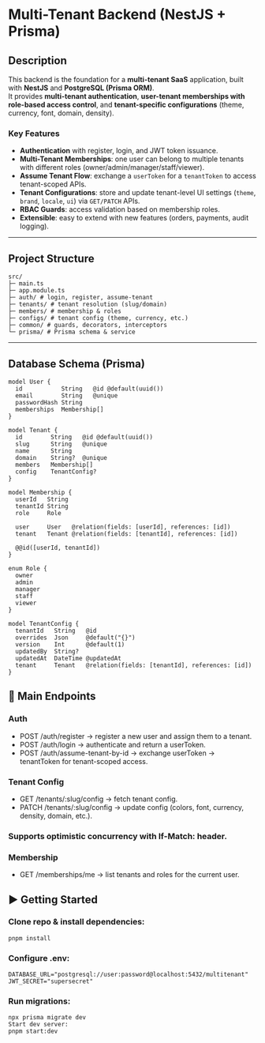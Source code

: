 # Multi-Tenant Backend (NestJS + Prisma)

## Description
This backend is the foundation for a **multi-tenant SaaS** application, built with **NestJS** and **PostgreSQL (Prisma ORM)**.  
It provides **multi-tenant authentication**, **user-tenant memberships with role-based access control**, and **tenant-specific configurations** (theme, currency, font, domain, density).  

### Key Features
- **Authentication** with register, login, and JWT token issuance.  
- **Multi-Tenant Memberships**: one user can belong to multiple tenants with different roles (owner/admin/manager/staff/viewer).  
- **Assume Tenant Flow**: exchange a `userToken` for a `tenantToken` to access tenant-scoped APIs.  
- **Tenant Configurations**: store and update tenant-level UI settings (`theme`, `brand`, `locale`, `ui`) via `GET/PATCH` APIs.  
- **RBAC Guards**: access validation based on membership roles.  
- **Extensible**: easy to extend with new features (orders, payments, audit logging).  

---

## Project Structure
```
src/
├─ main.ts
├─ app.module.ts
├─ auth/ # login, register, assume-tenant
├─ tenants/ # tenant resolution (slug/domain)
├─ members/ # membership & roles
├─ configs/ # tenant config (theme, currency, etc.)
├─ common/ # guards, decorators, interceptors
└─ prisma/ # Prisma schema & service
```
---

## Database Schema (Prisma)
```prisma
model User {
  id           String   @id @default(uuid())
  email        String   @unique
  passwordHash String
  memberships  Membership[]
}

model Tenant {
  id        String   @id @default(uuid())
  slug      String   @unique
  name      String
  domain    String?  @unique
  members   Membership[]
  config    TenantConfig?
}

model Membership {
  userId   String
  tenantId String
  role     Role

  user     User   @relation(fields: [userId], references: [id])
  tenant   Tenant @relation(fields: [tenantId], references: [id])

  @@id([userId, tenantId])
}

enum Role {
  owner
  admin
  manager
  staff
  viewer
}

model TenantConfig {
  tenantId   String   @id
  overrides  Json     @default("{}")
  version    Int      @default(1)
  updatedBy  String?
  updatedAt  DateTime @updatedAt
  tenant     Tenant   @relation(fields: [tenantId], references: [id])
}
```
## 🔌 Main Endpoints
### Auth

- POST /auth/register → register a new user and assign them to a tenant.
- POST /auth/login → authenticate and return a userToken.
- POST /auth/assume-tenant-by-id → exchange userToken → tenantToken for tenant-scoped access.

### Tenant Config

- GET /tenants/:slug/config → fetch tenant config.
- PATCH /tenants/:slug/config → update config (colors, font, currency, density, domain, etc.).

### Supports optimistic concurrency with If-Match: <version> header.

### Membership
- GET /memberships/me → list tenants and roles for the current user.

## ▶️ Getting Started

### Clone repo & install dependencies:
```
pnpm install
```

### Configure .env:
```
DATABASE_URL="postgresql://user:password@localhost:5432/multitenant"
JWT_SECRET="supersecret"
```

### Run migrations:
```
npx prisma migrate dev
Start dev server:
pnpm start:dev
```




